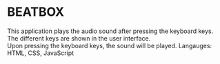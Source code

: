# BEATBOX
This application plays the audio sound after pressing the keyboard keys.  
The different keys are shown in the user interface.  
Upon pressing the keyboard keys, the sound will be played.
Langauges: HTML, CSS, JavaScript


